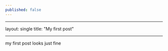 ```yaml
---
published: false
---
```

---
layout: single
title:  "My first post"

---

my first post looks just fine
